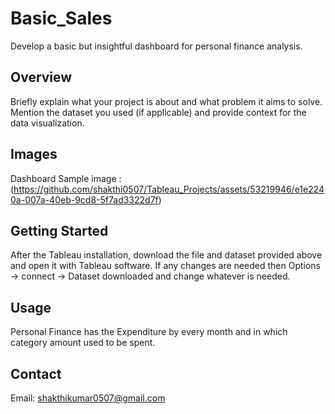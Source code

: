 # Basic_Sales

 Develop a basic but insightful dashboard for personal finance analysis.

## Overview

Briefly explain what your project is about and what problem it aims to solve. Mention the dataset you used (if applicable) and provide context for the data visualization.

## Images
Dashboard Sample image : (https://github.com/shakthi0507/Tableau_Projects/assets/53219946/e1e2240a-007a-40eb-9cd8-5f7ad3322d7f)

## Getting Started

After the Tableau installation, download the file and dataset provided above and open it with Tableau software. 
If any changes are needed then Options -> connect -> Dataset downloaded and change whatever is needed. 

## Usage

Personal Finance has the Expenditure by every month and in which category amount used to be spent.


## Contact

Email: shakthikumar0507@gmail.com

